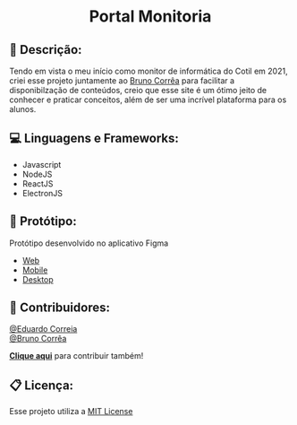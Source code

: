 <h1 align="center">Portal Monitoria</h1>

## :memo: Descrição:
Tendo em vista o meu início como monitor de informática do Cotil em 2021, criei esse projeto juntamente ao [Bruno Corrêa](https://github.com/brunorcorrea) para facilitar a disponibilzação de conteúdos, creio que esse site é um ótimo jeito de conhecer e praticar conceitos, além de ser uma incrível plataforma para os alunos.

## :computer: Linguagens e Frameworks:
* Javascript
* NodeJS
* ReactJS
* ElectronJS

## :iphone: Protótipo:
Protótipo desenvolvido no aplicativo Figma

* [Web](https://www.figma.com/proto/0WnKI2j4k7a9GVpmL3bcQv/PortalMonitoria?node-id=15%3A2&scaling=min-zoom&hotspot-hints=0&hide-ui=1)
* [Mobile](https://www.figma.com/proto/0WnKI2j4k7a9GVpmL3bcQv/PortalMonitoria?node-id=53%3A1&scaling=scale-down&hotspot-hints=0&hide-ui=1)
* [Desktop](https://www.figma.com/proto/0WnKI2j4k7a9GVpmL3bcQv/PortalMonitoria?node-id=26%3A3&scaling=scale-down&hotspot-hints=0&hide-ui=1)

## :busts_in_silhouette: Contribuidores:
[@Eduardo Correia](https://github.com/eduardo-ehsc) <br>
[@Bruno Corrêa](https://github.com/brunorcorrea)

**[Clique aqui](https://github.com/eduardo-ehsc/portal-monitoria/pulls)** para contribuir também!

## :clipboard: Licença:

Esse projeto utiliza a [MIT License](https://github.com/eduardo-ehsc/portal-monitoria/blob/main/LICENSE)
